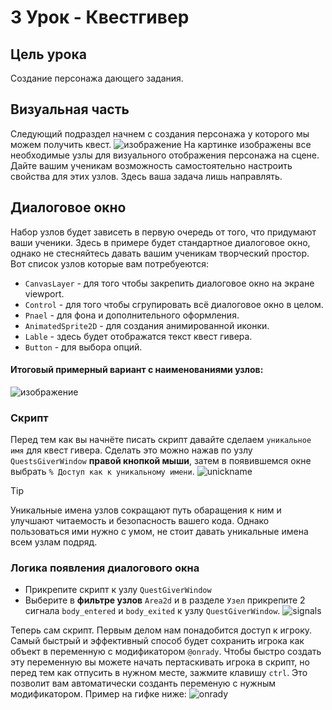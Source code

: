 # 3 Урок - Квестгивер

## Цель урока
Создание персонажа дающего задания.

## Визуальная часть
Следующий подраздел начнем с создания персонажа у которого мы можем получить квест.
![изображение](https://github.com/user-attachments/assets/278c1a7d-d11e-4744-94f2-6b0f0d23f00b)
На картинке изображены все необходимые узлы для визуального отображения персонажа на сцене. Дайте вашим ученикам возможность самостоятельно настроить свойства для этих узлов. Здесь ваша задача лишь направлять.

## Диалоговое окно
Набор узлов будет зависеть в первую очередь от того, что придумают ваши ученики. Здесь в примере будет стандартное диалоговое окно, однако не стесняйтесь давать вашим ученикам творческий простор.
Вот список узлов которые вам потребуеются:
- `CanvasLayer` - для того чтобы закрепить диалоговое окно на экране viewport.
- `Control` - для того чтобы сгрупировать всё диалоговое окно в целом.
- `Pnael` - для фона и дополнительного оформления.
- `AnimatedSprite2D` - для создания анимированной иконки.
- `Lable` - здесь будет отображатся текст квест гивера.
- `Button` - для выбора опций.

#### Итоговый примерный вариант с наименованиями узлов:
![изображение](https://github.com/user-attachments/assets/2678fac9-612c-489b-aa1b-3f3a9427f1a6)

### Скрипт 
Перед тем как вы начнёте писать скрипт давайте сделаем `уникальное имя` для квест гивера. Сделать это можно нажав по узлу `QuestsGiverWindow` <b>правой кнопкой мыши</b>, затем в появившемся окне выбрать `% Доступ как к уникальному имени`. 
![unickname](https://github.com/user-attachments/assets/3625fada-477d-4b51-b500-08b65e2ce8df)

>[!TIP]
>Уникальные имена узлов сокращают путь обаращения к ним и улучшают читаемость и безопасность вашего кода. Однако пользоваться ими нужно с умом, не стоит давать уникальные имена всем узлам подряд.

### Логика появления диалогового окна
- Прикрепите скрипт к узлу `QuestGiverWindow`
- Выберите в <b>фильтре узлов</b> `Area2d` и в разделе `Узел` прикрепите 2 сигнала `body_entered` и `body_exited` к узлу `QuestGiverWindow`.
![signals](https://github.com/user-attachments/assets/8f4b04cd-5175-4df9-bade-a879e5a4e185)

Теперь сам скрипт. Первым делом нам понадобится доступ к игроку. Самый быстрый и эффективный способ будет сохранить игрока как объект в переменную с модификатором `@onrady`. Чтобы быстро создать эту переменную вы можете начать пертаскивать игрока в скрипт, но перед тем как отпусить в нужном месте, зажмите клавишу `ctrl`. Это позволит вам автоматически созданть переменую с нужным модификатором. Пример на гифке ниже:
![onrady](https://github.com/user-attachments/assets/9b184b69-2fb5-43a1-b646-2837b1a6abf3)
